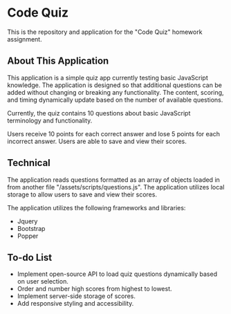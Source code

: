 # Code Quiz

This is the repository and application for the "Code Quiz" homework assignment.

## About This Application

This application is a simple quiz app currently testing basic JavaScript knowledge. The application is designed so that additional questions can be added without changing or breaking any functionality. The content, scoring, and timing dynamically update based on the number of available questions.

Currently, the quiz contains 10 questions about basic JavaScript terminology and functionality.

Users receive 10 points for each correct answer and lose 5 points for each incorrect answer. Users are able to save and view their scores.

## Technical

The application reads questions formatted as an array of objects loaded in from another file "/assets/scripts/questions.js". The application utilizes local storage to allow users to save and view their scores.

The application utilizes the following frameworks and libraries:
  * Jquery
  * Bootstrap
  * Popper

## To-do List

  * Implement open-source API to load quiz questions dynamically based on user selection.
  * Order and number high scores from highest to lowest.
  * Implement server-side storage of scores.
  * Add responsive styling and accessibility.
